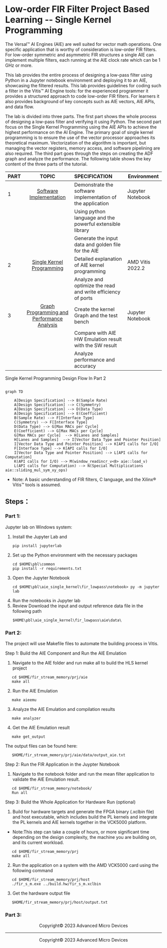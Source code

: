 # Low-order FIR Filter Project Based Learning -- Single Kernel Programming

The Versal™ AI Engines (AIE) are well suited for vector math operations. One specific application that is worthy of consideration is low-order FIR filters.
For low-order symmetric and asymmetric FIR structures a single AIE can implement multiple filters, each running at the AIE clock rate which can be 1 GHz or more.

This lab provides the entire process of designing a low-pass filter using Python in a Jupyter notebook environment and deploying it to an AIE, showcasing the filtered results. This lab provides guidelines for coding such a filter in the Vitis™ AI Engine tools: for the experienced programmer it provides a structured approach to code low-order FIR filters. For learners it also provides background of key concepts such as AIE vectors, AIE APIs, and data flow.

The lab is divided into three parts. The first part shows the whole process of designing a low-pass filter and verifying it using Python. The second part focus on the Single Kernel Programming using the AIE APIs to achieve the highest performance on the AI Engine. The primary goal of single kernel programming is to ensure the use of the vector processor approaches its theoretical maximum. Vectorization of the algorithm is important, but managing the vector registers, memory access, and software pipelining are also required. The third part goes through the steps on creating the ADF graph and analyze the performance. The following table shows the key content of the three parts of the tutorial.

| PART |                              TOPIC                              | SPECIFICATION                                               | Environment      |
| ---- | :-------------------------------------------------------------: | :---------------------------------------------------------- | ---------------- |
| 1    |          [Software Implementation](./fir_lowpass1.ipynb)          | Demonstrate the software implementation of the application  | Jupyter Notebook |
|      |                                                                | Using python language and the powerful extensible library   |                  |
|      |                                                                | Generate the input data and golden file for the AIE         |                  |
| 2    |         [Single Kernel Programming](./fir_lowpass2.ipynb)         | Detailed explanation of AIE kernel programming              | AMD Vitis 2022.2 |
|      |                                                                | Analyze and optimize the read and write efficiency of ports |                  |
| 3    | [Graph Programming and Performance Analysis](./fir_lowpass3.ipynb) | Create the kernel Graph and the test bench                  | Jupyter Notebook |
|      |                                                                | Compare with AIE HW Emulation result with the SW result     |                  |
|      |                                                                | Analyze performance and accuracy                            |                  |

<summary>Single Kernel Programming Design Flow In Part 2</summary>

```mermaid

graph TD

    A[Design Specification] --> B(Sample Rate)
    A[Design Specification] --> C(Symmetry)
    A[Design Specification] --> D(Data Type)
    A[Design Specification] --> E(Coefficient)
    B(Sample Rate) --> F[Interface Type]
    C(Symmetry) --> F[Interface Type]
    D(Data Type) --> G[Max MACs per Cycle]
    E(Coefficient) --> G[Max MACs per Cycle]
    G[Max MACs per Cycle]  --> H[Lanes and Samples]
    H[Lanes and Samples]  --> I[Vector Data Type and Pointer Position] 
    I[Vector Data Type and Pointer Position] --> K[API calls for I/O]
    F[Interface Type] --> K[API calls for I/O]
    I[Vector Data Type and Pointer Position] --> L[API calls for Computation]
    K(API calls for I/O) --> M(window_readincr_v<8> aie::load_v)
    L(API calls for Computation) --> N(Special Multiplications aie::sliding_mul_sym_xy_ops)

```

- Note: A basic understanding of FIR filters, C language, and the Xilinx® Vitis™ tools is assumed.

## Steps：

### Part 1:

Jupyter lab on Windows system:

1. Install the Jupyter Lab and
   ```
   pip install jupyterlab
   ```
2. Set up the Python environment with the necessary packages
   ```
   cd $HOME\pbl\common
   pip install -r requirements.txt
   ```
3. Open the Jupyter Notebook
   ```
   cd $HOME\pbl\aie_single_kernel\fir_lowpass\notebook> py -m jupyter lab
   ```
4. Run the notebooks in Jupyter lab
5. Review Download the input and output reference data file in the following path
   ```
   $HOME\pbl\aie_single_kernel\fir_lowpass\aie\data\
   ```

### Part 2:

The project will use Makefile files to automate the building process in Vitis.

Step 1: Build the AIE Component and Run the AIE Emulation

1. Navigate to the AIE folder and run make all to build the HLS kernel project

```
   cd $HOME/fir_stream_memory/prj/aie
   make all
```

2. Run the AIE Emulation

```
   make aieemu
```

3. Analyze the AIE Emulation and compilation results

```
   make analyzer
```

4. Get the AIE Emulation result

```
   make get_output
```

The output files can be found here:

```
   $HOME/fir_stream_memory/prj/aie/data/output_aie.txt
```

Step 2: Run the FIR Application in the Juypter Notebook

1. Navigate to the notebook folder and  run the mean filter application to validate the AIE Emulation result.

```
   cd $HOME/fir_stream_memory/notebook/
   Run all
```

Step 3: Build the Whole Application for Hardware Run (optional)

1. Build for hardware targets and generate the FPGA binary (.xclbin file) and host executable, which includes build the PL kernels and integrate the PL kernels and AIE kernels together in the VCK5000 platform.

- Note:This step can take a couple of hours, or more significant time depending on the design complexity, the machine you are building on, and its current workload.

```
   cd $HOME/fir_stream_memory/prj
   make all
```

2. Run the application on a system with the AMD VCK5000 card using the following command

```
   cd $HOME/fir_stream_memory/prj/host
   ./fir_s_m.exe ../build.hw/fir_s_m.xclbin
```

3. Get the hardware output file

```
   $HOME/fir_stream_memory/prj/host/output.txt
```

### Part 3:



<p align="center">Copyright© 2023 Advanced Micro Devices</p>


---

<p align="center">Copyright© 2023 Advanced Micro Devices</p>
